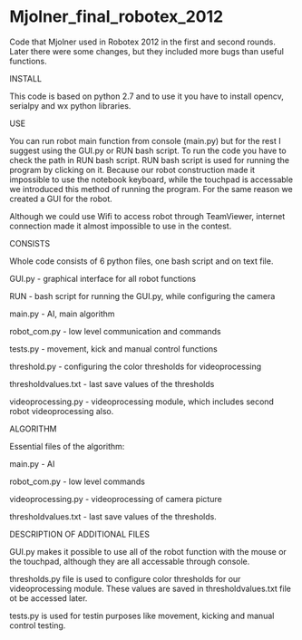 Mjolner_final_robotex_2012
==========================

Code that Mjolner used  in Robotex 2012 in the first and second rounds.
Later there were some changes, but they included more bugs than useful functions.

INSTALL

This code is based on python 2.7 and to use it you have to install opencv, serialpy and wx python libraries.



USE

You can run robot main function from console (main.py) but for the rest I suggest using the GUI.py or RUN bash script.
To run the code you have to check the path in RUN bash script.
RUN bash script is used for running the program by clicking on it.
Because our robot construction made it impossible to use the notebook keyboard,
while the touchpad is accessable we introduced this method of running the program.
For the same reason we created a GUI for the robot.

Although we could use Wifi to access robot through TeamViewer,
internet connection made it almost impossible to use in the contest.



CONSISTS

Whole code consists of 6 python files, one bash script and on text file.

GUI.py - graphical interface for all robot functions

RUN - bash script for running the GUI.py, while configuring the camera

main.py - AI, main algorithm

robot_com.py - low level communication and commands

tests.py - movement, kick and manual control functions

threshold.py - configuring the color thresholds for videoprocessing 

thresholdvalues.txt - last save values of the thresholds

videoprocessing.py - videoprocessing module, which includes second robot videoprocessing also.



ALGORITHM

Essential files of the algorithm:

main.py - AI

robot_com.py - low level commands

videoprocessing.py - videoprocessing of camera picture

thresholdvalues.txt - last save values of the thresholds.






DESCRIPTION OF ADDITIONAL FILES

GUI.py makes it possible to use all of the robot function with the mouse or the touchpad,
although they are all accessable through console.

thresholds.py file is used to configure color thresholds for our videoprocessing module.
These values are saved in thresholdvalues.txt file ot be accessed later.

tests.py is used for testin purposes like movement, kicking and manual control testing.
